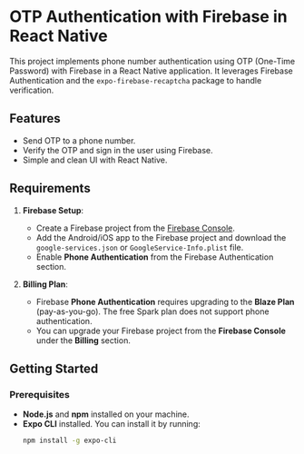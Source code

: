 # OTP Authentication with Firebase in React Native

This project implements phone number authentication using OTP (One-Time Password) with Firebase in a React Native application. It leverages Firebase Authentication and the `expo-firebase-recaptcha` package to handle verification.

## Features
- Send OTP to a phone number.
- Verify the OTP and sign in the user using Firebase.
- Simple and clean UI with React Native.

## Requirements

1. **Firebase Setup**:
   - Create a Firebase project from the [Firebase Console](https://console.firebase.google.com/).
   - Add the Android/iOS app to the Firebase project and download the `google-services.json` or `GoogleService-Info.plist` file.
   - Enable **Phone Authentication** from the Firebase Authentication section.

2. **Billing Plan**:
   - Firebase **Phone Authentication** requires upgrading to the **Blaze Plan** (pay-as-you-go). The free Spark plan does not support phone authentication.
   - You can upgrade your Firebase project from the **Firebase Console** under the **Billing** section.

## Getting Started

### Prerequisites

- **Node.js** and **npm** installed on your machine.
- **Expo CLI** installed. You can install it by running:
  ```bash
  npm install -g expo-cli
